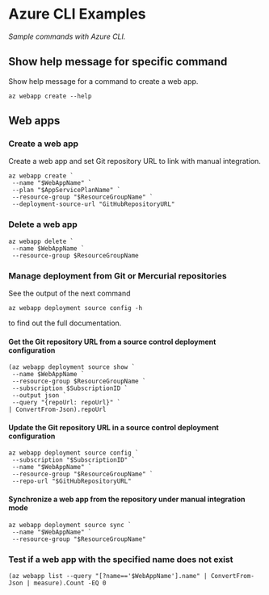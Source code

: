 # Azure CLI Examples

_Sample commands with Azure CLI._

## Show help message for specific command

Show help message for a command to create a web app.

```pwsh
az webapp create --help
```

## Web apps

### Create a web app

Create a web app and set Git repository URL to link with manual integration.

```pwsh
az webapp create `
 --name "$WebAppName" `
 --plan "$AppServicePlanName" `
 --resource-group "$ResourceGroupName" `
 --deployment-source-url "GitHubRepositoryURL"
```

### Delete a web app

```pwsh
az webapp delete `
 --name $WebAppName `
 --resource-group $ResourceGroupName
```
  
### Manage deployment from Git or Mercurial repositories

See the output of the next command

```pwsh
az webapp deployment source config -h
```

to find out the full documentation.
  
#### Get the Git repository URL from a source control deployment configuration
  
  ```pwsh
  (az webapp deployment source show `
   --name $WebAppName `
   --resource-group $ResourceGroupName `
   --subscription $SubscriptionID `
   --output json `
   --query "{repoUrl: repoUrl}" `
  | ConvertFrom-Json).repoUrl
  ```

#### Update the Git repository URL in a source control deployment configuration

```pwsh
az webapp deployment source config `
 --subscription "$SubscriptionID" `
 --name "$WebAppName" `
 --resource-group "$ResourceGroupName" `
 --repo-url "$GitHubRepositoryURL"
```

#### Synchronize a web app from the repository under manual integration mode

```pwsh
az webapp deployment source sync `
 --name "$WebAppName" `
 --resource-group "$ResourceGroupName"
```

### Test if a web app with the specified name does not exist

```pwsh
(az webapp list --query "[?name=='$WebAppName'].name" | ConvertFrom-Json | measure).Count -EQ 0
```

